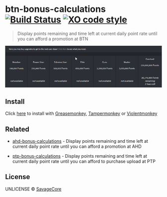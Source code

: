 # btn-bonus-calculations [![Build Status](https://img.shields.io/github/workflow/status/SavageCore/btn-bonus-calculations/test)](https://github.com/SavageCore/btn-bonus-calculations/actions/workflows/npm-test.yml) [![XO code style](https://img.shields.io/badge/code_style-XO-5ed9c7.svg)](https://github.com/sindresorhus/xo)

> Display points remaining and time left at current daily point rate until you can afford a promotion at BTN

![Preview](https://github.com/SavageCore/btn-bonus-calculations/blob/master/assets/preview.png)

## Install

Click [here](https://github.com/SavageCore/btn-bonus-calculations/raw/master/src/btn-bonus-calculations.user.js) to install with [Greasemonkey](https://www.greasespot.net/), [Tampermonkey](https://tampermonkey.net/) or [Violentmonkey](https://violentmonkey.github.io/)

## Related

- [ahd-bonus-calculations](https://github.com/SavageCore/ahd-bonus-calculations) - Display points remaining and time left at current daily point rate until you can afford a promotion at AHD

- [ptp-bonus-calculations](https://github.com/SavageCore/ptp-bonus-calculations) - Display points remaining and time left at current daily point rate until you can afford to purchase upload at PTP

## License

UNLICENSE © [SavageCore](https://savagecore.eu)
